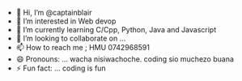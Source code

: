 - 👋 Hi, I’m @captainblair
- 👀 I’m interested in Web devop
- 🌱 I’m currently learning C/Cpp, Python, Java and Javascript 
- 💞️ I’m looking to collaborate on ...
- 📫 How to reach me ; HMU 0742968591 
- 😄 Pronouns: ... wacha nisiwachoche. coding sio muchezo buana
- ⚡ Fun fact: ... coding is fun 

<!---
captainblair/captainblair is a ✨ special ✨ repository because its `README.md` (this file) appears on your GitHub profile.
You can click the Preview link to take a look at your changes.
--->
